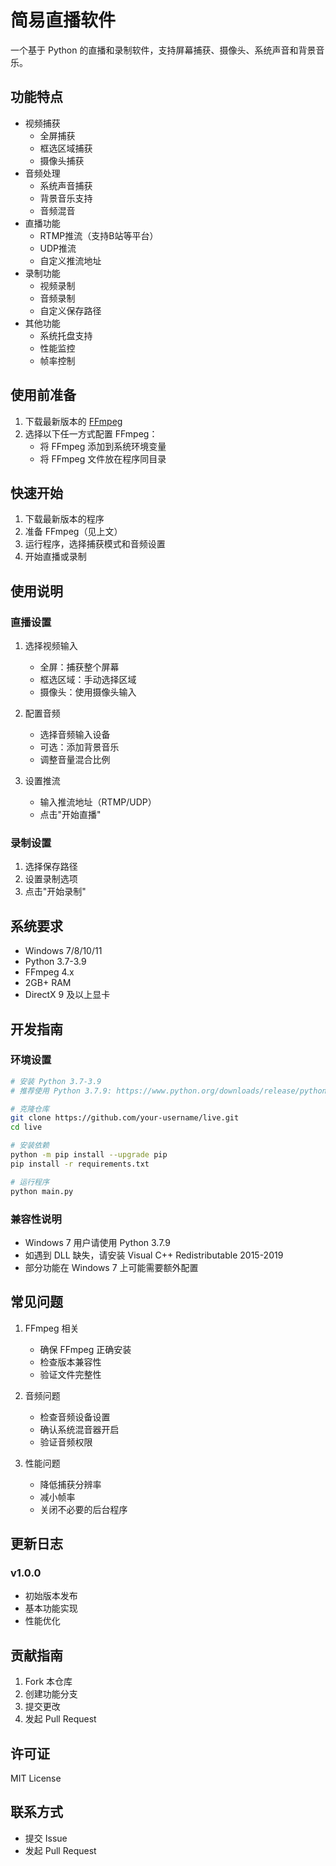 # 简易直播软件

一个基于 Python 的直播和录制软件，支持屏幕捕获、摄像头、系统声音和背景音乐。

## 功能特点

- 视频捕获
  - 全屏捕获
  - 框选区域捕获
  - 摄像头捕获
- 音频处理
  - 系统声音捕获
  - 背景音乐支持
  - 音频混音
- 直播功能
  - RTMP推流（支持B站等平台）
  - UDP推流
  - 自定义推流地址
- 录制功能
  - 视频录制
  - 音频录制
  - 自定义保存路径
- 其他功能
  - 系统托盘支持
  - 性能监控
  - 帧率控制

## 使用前准备

1. 下载最新版本的 [FFmpeg](https://ffmpeg.org/download.html)
2. 选择以下任一方式配置 FFmpeg：
   - 将 FFmpeg 添加到系统环境变量
   - 将 FFmpeg 文件放在程序同目录

## 快速开始

1. 下载最新版本的程序
2. 准备 FFmpeg（见上文）
3. 运行程序，选择捕获模式和音频设置
4. 开始直播或录制

## 使用说明

### 直播设置

1. 选择视频输入
   - 全屏：捕获整个屏幕
   - 框选区域：手动选择区域
   - 摄像头：使用摄像头输入

2. 配置音频
   - 选择音频输入设备
   - 可选：添加背景音乐
   - 调整音量混合比例

3. 设置推流
   - 输入推流地址（RTMP/UDP）
   - 点击"开始直播"

### 录制设置

1. 选择保存路径
2. 设置录制选项
3. 点击"开始录制"

## 系统要求

- Windows 7/8/10/11
- Python 3.7-3.9
- FFmpeg 4.x
- 2GB+ RAM
- DirectX 9 及以上显卡

## 开发指南

### 环境设置

```bash
# 安装 Python 3.7-3.9
# 推荐使用 Python 3.7.9: https://www.python.org/downloads/release/python-379/

# 克隆仓库
git clone https://github.com/your-username/live.git
cd live

# 安装依赖
python -m pip install --upgrade pip
pip install -r requirements.txt

# 运行程序
python main.py
```

### 兼容性说明

- Windows 7 用户请使用 Python 3.7.9
- 如遇到 DLL 缺失，请安装 Visual C++ Redistributable 2015-2019
- 部分功能在 Windows 7 上可能需要额外配置

## 常见问题

1. FFmpeg 相关
   - 确保 FFmpeg 正确安装
   - 检查版本兼容性
   - 验证文件完整性

2. 音频问题
   - 检查音频设备设置
   - 确认系统混音器开启
   - 验证音频权限

3. 性能问题
   - 降低捕获分辨率
   - 减小帧率
   - 关闭不必要的后台程序

## 更新日志

### v1.0.0
- 初始版本发布
- 基本功能实现
- 性能优化

## 贡献指南

1. Fork 本仓库
2. 创建功能分支
3. 提交更改
4. 发起 Pull Request

## 许可证

MIT License

## 联系方式

- 提交 Issue
- 发起 Pull Request
